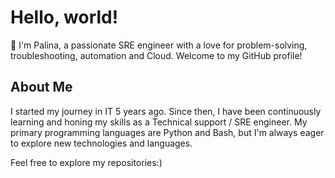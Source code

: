 # Hello, world! 
👋 I'm Palina, a passionate SRE engineer with a love for problem-solving, troubleshooting, automation and Cloud. Welcome to my GitHub profile!

## About Me
I started my journey in IT 5 years ago. Since then, I have been continuously learning and honing my skills as a Technical support / SRE engineer. My primary programming languages are Python and Bash, but I'm always eager to explore new technologies and languages.

Feel free to explore my repositories:) 



